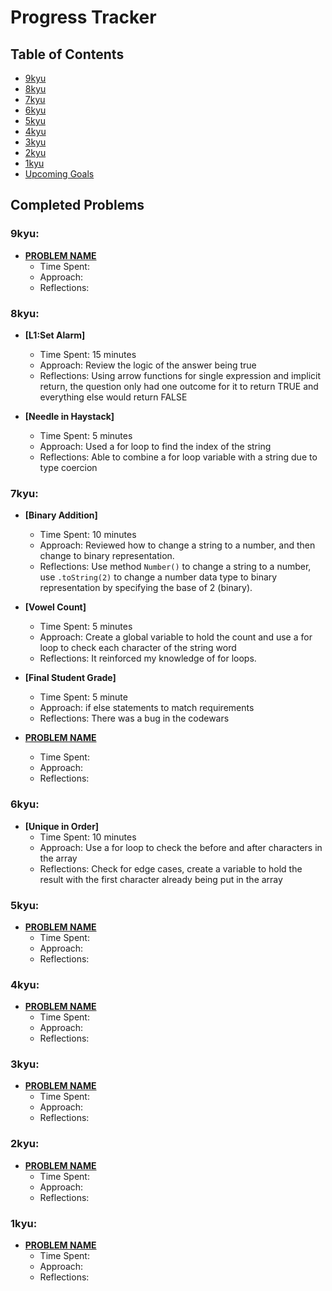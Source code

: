 # Progress Tracker

## Table of Contents
- [9kyu](#9kyu)
- [8kyu](#8kyu)
- [7kyu](#7kyu)
- [6kyu](#6kyu)
- [5kyu](#5kyu)
- [4kyu](#4kyu)
- [3kyu](#3kyu)
- [2kyu](#2kyu)
- [1kyu](#1kyu)
- [Upcoming Goals](#upcoming-goals)


## Completed Problems

### 9kyu:
- **[PROBLEM NAME](url)**  
  - Time Spent: 
  - Approach: 
  - Reflections: 

### 8kyu:
- **[L1:Set Alarm]**  
  - Time Spent: 15 minutes
  - Approach: Review the logic of the answer being true
  - Reflections: Using arrow functions for single expression and implicit return, the question only had one outcome for it to return TRUE and everything else would return FALSE

- **[Needle in Haystack]**  
  - Time Spent: 5 minutes
  - Approach: Used a for loop to find the index of the string
  - Reflections: Able to combine a for loop variable with a string due to type coercion

### 7kyu:
- **[Binary Addition]**  
  - Time Spent: 10 minutes
  - Approach: Reviewed how to change a string to a number, and then change to binary representation.
  - Reflections: Use method `Number()` to change a string to a number, use `.toString(2)` to change a number data type to binary representation by specifying the base of 2 (binary).

- **[Vowel Count]**  
  - Time Spent: 5 minutes
  - Approach: Create a global variable to hold the count and use a for loop to check each character of the string word
  - Reflections: It reinforced my knowledge of for loops.

- **[Final Student Grade]**  
  - Time Spent: 5 minute
  - Approach: if else statements to match requirements
  - Reflections: There was a bug in the codewars 

- **[PROBLEM NAME](url)**  
  - Time Spent: 
  - Approach: 
  - Reflections: 

### 6kyu:
- **[Unique in Order]**  
  - Time Spent: 10 minutes
  - Approach: Use a for loop to check the before and after characters in the array
  - Reflections: Check for edge cases, create a variable to hold the result with the first character already being put in the array 

### 5kyu:
- **[PROBLEM NAME](url)**  
  - Time Spent: 
  - Approach: 
  - Reflections: 

### 4kyu:
- **[PROBLEM NAME](url)**  
  - Time Spent: 
  - Approach: 
  - Reflections: 

### 3kyu:
- **[PROBLEM NAME](url)**  
  - Time Spent: 
  - Approach: 
  - Reflections: 

### 2kyu:
- **[PROBLEM NAME](url)**  
  - Time Spent: 
  - Approach: 
  - Reflections: 

### 1kyu:
- **[PROBLEM NAME](url)**  
  - Time Spent: 
  - Approach: 
  - Reflections: 
